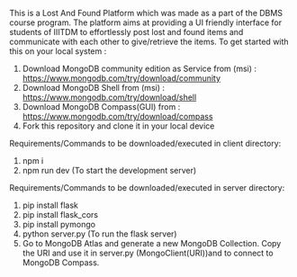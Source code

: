 This is a Lost And Found Platform which was made as a part of the DBMS course program. The platform aims at providing a UI friendly interface for students of IIITDM to effortlessly post lost and found items and communicate with each other to give/retrieve the items.
To get started with this on your local system :

1. Download MongoDB community edition as Service from (msi) : https://www.mongodb.com/try/download/community
2. Download MongoDB Shell from (msi) : https://www.mongodb.com/try/download/shell
3. Download MongoDB Compass(GUI) from : https://www.mongodb.com/try/download/compass
4. Fork this repository and clone it in your local device

Requirements/Commands to be downloaded/executed in client directory:
1. npm i
2. npm run dev (To start the development server)

Requirements/Commands to be downloaded/executed in server directory:
1. pip install flask
2. pip install flask_cors
3. pip install pymongo
4. python server.py (To run the flask server)
5. Go to MongoDB Atlas and generate a new MongoDB Collection. Copy the URI and use it in server.py (MongoClient(URI))and to connect to MongoDB Compass.


